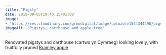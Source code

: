 ```yaml
---
title: "Pigsty"
date: 2018-09-05T19:40:15+01:00
image: 
- "https://res.cloudinary.com/growdigital/image/upload/v1544344498/pigsty-44492453821.jpg"
imageAlt: "Pigstys, carthouse and apple tree"
---
```


Renovated pigstys and carthouse (cartws yn Cymraeg) looking lovely, with fruitfully pruned [Bramley apple](https://www.orangepippin.com/apples/bramley)
